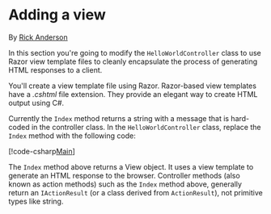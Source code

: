 # Adding a view

By [Rick Anderson](https://twitter.com/RickAndMSFT)

In this section you're going to modify the `HelloWorldController` class to use Razor view template files to cleanly encapsulate the process of generating HTML responses to a client.

You'll create a view template file using Razor. Razor-based view templates have a *.cshtml* file extension. They provide an elegant way to create HTML output using C#.

Currently the `Index` method returns a string with a message that is hard-coded in the controller class. In the `HelloWorldController` class, replace the `Index` method with the following code:

[!code-csharp[Main](../../tutorials/first-mvc-app/start-mvc/sample/MvcMovie/Controllers/HelloWorldController.cs?name=snippet_4)]

The `Index` method above returns a View object. It uses a view template to generate an HTML response to the browser. Controller methods (also known as action methods) such as the `Index` method above, generally return an `IActionResult` (or a class derived from `ActionResult`), not primitive types like string.
